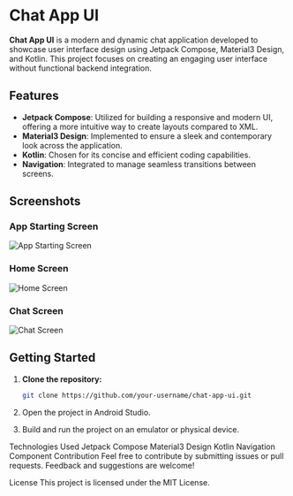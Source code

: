 # Chat App UI

**Chat App UI** is a modern and dynamic chat application developed to showcase user interface design using Jetpack Compose, Material3 Design, and Kotlin. This project focuses on creating an engaging user interface without functional backend integration.

## Features

- **Jetpack Compose**: Utilized for building a responsive and modern UI, offering a more intuitive way to create layouts compared to XML.
- **Material3 Design**: Implemented to ensure a sleek and contemporary look across the application.
- **Kotlin**: Chosen for its concise and efficient coding capabilities.
- **Navigation**: Integrated to manage seamless transitions between screens.

## Screenshots

### App Starting Screen
![App Starting Screen](https://github.com/your-username/chat-app-ui/raw/main/images/app-starting-screen.png)

### Home Screen
![Home Screen](https://github.com/your-username/chat-app-ui/raw/main/images/home-screen.png)

### Chat Screen
![Chat Screen](https://github.com/your-username/chat-app-ui/raw/main/images/chat-screen.png)

## Getting Started

1. **Clone the repository:**
   ```bash
   git clone https://github.com/your-username/chat-app-ui.git
2. Open the project in Android Studio.

3. Build and run the project on an emulator or physical device.

Technologies Used
Jetpack Compose
Material3 Design
Kotlin
Navigation Component
Contribution
Feel free to contribute by submitting issues or pull requests. Feedback and suggestions are welcome!

License
This project is licensed under the MIT License.
